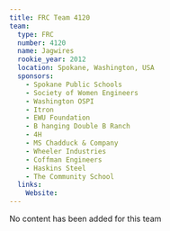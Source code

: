 ```yaml
---
title: FRC Team 4120
team:
  type: FRC
  number: 4120
  name: Jagwires
  rookie_year: 2012
  location: Spokane, Washington, USA
  sponsors:
    - Spokane Public Schools
    - Society of Women Engineers
    - Washington OSPI
    - Itron
    - EWU Foundation
    - B hanging Double B Ranch
    - 4H
    - MS Chadduck & Company
    - Wheeler Industries
    - Coffman Engineers
    - Haskins Steel
    - The Community School
  links:
    Website: 
---
```

No content has been added for this team